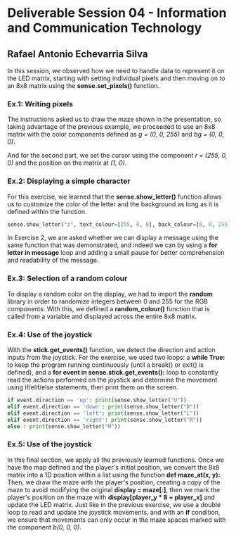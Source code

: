 # Deliverable Session 04 - Information and Communication Technology

## Rafael Antonio Echevarria Silva

In this session, we observed how we need to handle data to represent it on the LED matrix, starting with setting individual pixels and then moving on to an 8x8 matrix using the **sense.set_pixels()** function.

### Ex.1: Writing pixels

The instructions asked us to draw the maze shown in the presentation, so taking advantage of the previous example, we proceeded to use an 8x8 matrix with the color components defined as *g = (0, 0, 255)* and *bg = (0, 0, 0)*.

And for the second part, we set the cursor using the component *r = (255, 0, 0)* and the position on the matrix at *(1, 0)*.

### Ex.2: Displaying a simple character

For this exercise, we learned that the **sense.show_letter()** function allows us to customize the color of the letter and the background as long as it is defined within the function.

```python
sense.show_letter("z", text_colour=[255, 0, 0], back_colour=[0, 0, 255])
```

In Exercise 2, we are asked whether we can display a message using the same function that was demonstrated, and indeed we can by using a **for letter in message** loop and adding a small pause for better comprehension and readability of the message.

### Ex.3: Selection of a random colour

To display a random color on the display, we had to import the **random** library in order to randomize integers between 0 and 255 for the RGB components. With this, we defined a **random_colour()** function that is called from a variable and displayed across the entire 8x8 matrix.

### Ex.4: Use of the joystick

With the **stick.get_events()** function, we detect the direction and action inputs from the joystick. For the exercise, we used two loops: a **while True:** to keep the program running continuously (until a break() or exit() is defined), and a **for event in sense.stick.get_events():** loop to constantly read the actions performed on the joystick and determine the movement using if/elif/else statements, then print them on the screen.

```python
if event.direction == 'up': print(sense.show_letter("U"))
elif event.direction == 'down': print(sense.show_letter("D"))
elif event.direction == 'left': print(sense.show_letter("L"))
elif event.direction == 'right': print(sense.show_letter("R"))
else : print(sense.show_letter("M"))
```

### Ex.5: Use of the joystick

In this final section, we apply all the previously learned functions. Once we have the map defined and the player's initial position, we convert the 8x8 matrix into a 1D position within a list using the function **def maze_at(x, y):**. Then, we draw the maze with the player's position, creating a copy of the maze to avoid modifying the original **display = maze[:]**, then we mark the player's position on the maze with **display[player_y * 8 + player_x]** and update the LED matrix. Just like in the previous exercise, we use a double loop to read and update the joystick movements, and with an **if** condition, we ensure that movements can only occur in the maze spaces marked with the component *b(0, 0, 0)*.
